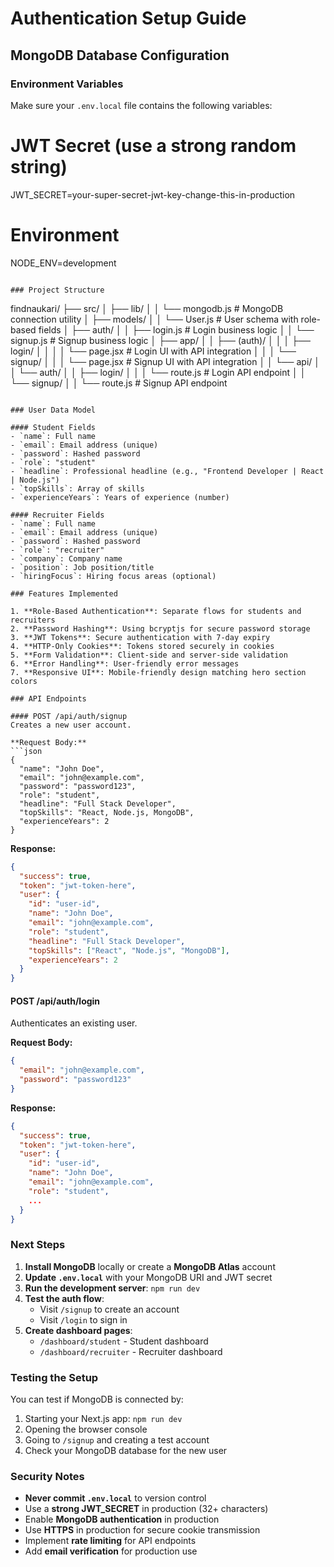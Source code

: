 # Authentication Setup Guide

## MongoDB Database Configuration

### Environment Variables

Make sure your `.env.local` file contains the following variables:


# JWT Secret (use a strong random string)
JWT_SECRET=your-super-secret-jwt-key-change-this-in-production

# Environment
NODE_ENV=development
```

### Project Structure

```
findnaukari/
├── src/
│   ├── lib/
│   │   └── mongodb.js          # MongoDB connection utility
│   ├── models/
│   │   └── User.js             # User schema with role-based fields
│   ├── auth/
│   │   ├── login.js            # Login business logic
│   │   └── signup.js           # Signup business logic
│   ├── app/
│   │   ├── (auth)/
│   │   │   ├── login/
│   │   │   │   └── page.jsx    # Login UI with API integration
│   │   │   └── signup/
│   │   │       └── page.jsx    # Signup UI with API integration
│   │   └── api/
│   │       └── auth/
│   │           ├── login/
│   │           │   └── route.js   # Login API endpoint
│   │           └── signup/
│   │               └── route.js   # Signup API endpoint
```

### User Data Model

#### Student Fields
- `name`: Full name
- `email`: Email address (unique)
- `password`: Hashed password
- `role`: "student"
- `headline`: Professional headline (e.g., "Frontend Developer | React | Node.js")
- `topSkills`: Array of skills
- `experienceYears`: Years of experience (number)

#### Recruiter Fields
- `name`: Full name
- `email`: Email address (unique)
- `password`: Hashed password
- `role`: "recruiter"
- `company`: Company name
- `position`: Job position/title
- `hiringFocus`: Hiring focus areas (optional)

### Features Implemented

1. **Role-Based Authentication**: Separate flows for students and recruiters
2. **Password Hashing**: Using bcryptjs for secure password storage
3. **JWT Tokens**: Secure authentication with 7-day expiry
4. **HTTP-Only Cookies**: Tokens stored securely in cookies
5. **Form Validation**: Client-side and server-side validation
6. **Error Handling**: User-friendly error messages
7. **Responsive UI**: Mobile-friendly design matching hero section colors

### API Endpoints

#### POST /api/auth/signup
Creates a new user account.

**Request Body:**
```json
{
  "name": "John Doe",
  "email": "john@example.com",
  "password": "password123",
  "role": "student",
  "headline": "Full Stack Developer",
  "topSkills": "React, Node.js, MongoDB",
  "experienceYears": 2
}
```

**Response:**
```json
{
  "success": true,
  "token": "jwt-token-here",
  "user": {
    "id": "user-id",
    "name": "John Doe",
    "email": "john@example.com",
    "role": "student",
    "headline": "Full Stack Developer",
    "topSkills": ["React", "Node.js", "MongoDB"],
    "experienceYears": 2
  }
}
```

#### POST /api/auth/login
Authenticates an existing user.

**Request Body:**
```json
{
  "email": "john@example.com",
  "password": "password123"
}
```

**Response:**
```json
{
  "success": true,
  "token": "jwt-token-here",
  "user": {
    "id": "user-id",
    "name": "John Doe",
    "email": "john@example.com",
    "role": "student",
    ...
  }
}
```

### Next Steps

1. **Install MongoDB** locally or create a **MongoDB Atlas** account
2. **Update `.env.local`** with your MongoDB URI and JWT secret
3. **Run the development server**: `npm run dev`
4. **Test the auth flow**:
   - Visit `/signup` to create an account
   - Visit `/login` to sign in
5. **Create dashboard pages**:
   - `/dashboard/student` - Student dashboard
   - `/dashboard/recruiter` - Recruiter dashboard

### Testing the Setup

You can test if MongoDB is connected by:
1. Starting your Next.js app: `npm run dev`
2. Opening the browser console
3. Going to `/signup` and creating a test account
4. Check your MongoDB database for the new user

### Security Notes

- **Never commit `.env.local`** to version control
- Use a **strong JWT_SECRET** in production (32+ characters)
- Enable **MongoDB authentication** in production
- Use **HTTPS** in production for secure cookie transmission
- Implement **rate limiting** for API endpoints
- Add **email verification** for production use

